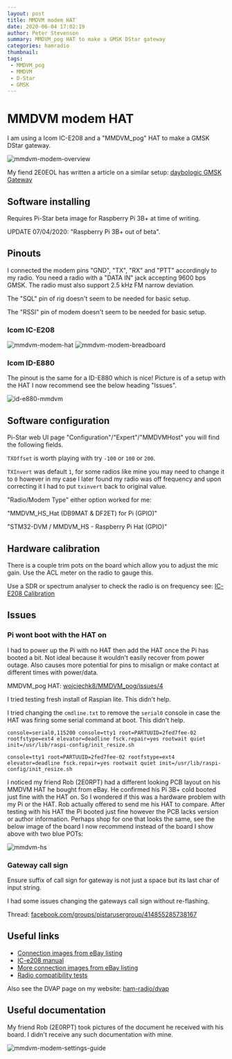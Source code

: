 ```yaml
---
layout: post
title: MMDVM modem HAT
date: 2020-06-04 17:02:19
author: Peter Stevenson
summary: MMDVM_pog HAT to make a GMSK DStar gateway
categories: hamradio
thumbnail:
tags:
 - MMDVM_pog
 - MMDVM
 - D-Star
 - GMSK
---
```


# MMDVM modem HAT

I am using a Icom IC-E208 and a "MMDVM_pog" HAT to make a GMSK DStar gateway.

![mmdvm-modem-overview](/blog/assets/2020-06-04/mmdvm-modem-overview.jpg)

My fiend 2E0EOL has written a article on a similar setup: [daybologic GMSK Gateway](http://www.daybologic.co.uk/articles.php?content=gmsk)

## Software installing

Requires Pi-Star beta image for Raspberry Pi 3B+ at time of writing.

UPDATE 07/04/2020: "Raspberry Pi 3B+ out of beta".

## Pinouts

I connected the modem pins "GND", "TX", "RX" and "PTT" accordingly to my radio. You need a radio with a "DATA IN" jack accepting 9600 bps GMSK. The radio must also support 2.5 kHz FM narrow deviation.

The "SQL" pin of rig doesn't seem to be needed for basic setup.

The "RSSI" pin of modem doesn't seem to be needed for basic setup.

### Icom IC-E208

![mmdvm-modem-hat](/blog/assets/2020-06-04/mmdvm-modem-hat.jpg)
![mmdvm-modem-breadboard](/blog/assets/2020-06-04/mmdvm-modem-breadboard.jpg)

### Icom ID-E880

The pinout is the same for a ID-E880 which is nice! Picture is of a setup with the HAT I now recommend see the below heading "Issues".

![id-e880-mmdvm](/blog/assets/2020-06-04/id-e880-mmdvm.jpeg)

## Software configuration 

Pi-Star web UI page "Configuration"/"Expert"/"MMDVMHost" you will find the following fields.

`TXOffset` is worth playing with try `-100` or `100` or `200`.

`TXInvert` was default `1`, for some radios like mine you may need to change it to `0` however in my case I later found my radio was off frequency and upon correcting it I had to put `txinvert` back to original value.

"Radio/Modem Type" either option worked for me:

"MMDVM_HS_Hat (DB9MAT & DF2ET) for Pi (GPIO)"

"STM32-DVM / MMDVM_HS - Raspberry Pi Hat (GPIO)"

## Hardware calibration

There is a couple trim pots on the board which allow you to adjust the mic gain. Use the ACL meter on the radio to gauge this.

Use a SDR or spectrum analyser to check the radio is on frequency see: [IC-E208 Calibration](https://2e0pgs.github.io/blog/hamradio/2019/05/25/ic-e208-calibration/)

## Issues

### Pi wont boot with the HAT on

I had to power up the Pi with no HAT then add the HAT once the Pi has booted a bit. Not ideal because it wouldn't easily recover from power outage. Also causes more potential for pins to misalign or make contact at different times with power/data.

MMDVM_pog HAT: [wojciechk8/MMDVM_pog/issues/4](https://github.com/wojciechk8/MMDVM_pog/issues/4#issuecomment-482480582)

I tried testing fresh install of Raspian lite. This didn't help.

I tried changing the `cmdline.txt` to remove the `serial0` console in case the HAT was firing some serial command at boot. This didn't help.

```
console=serial0,115200 console=tty1 root=PARTUUID=2fed7fee-02 rootfstype=ext4 elevator=deadline fsck.repair=yes rootwait quiet init=/usr/lib/raspi-config/init_resize.sh
```

```
console=tty1 root=PARTUUID=2fed7fee-02 rootfstype=ext4 elevator=deadline fsck.repair=yes rootwait quiet init=/usr/lib/raspi-config/init_resize.sh
```

I noticed my friend Rob (2E0RPT) had a different looking PCB layout on his MMDVM HAT he bought from eBay. He confirmed his Pi 3B+ cold booted just fine with the HAT on. So I wondered if this was a hardware problem with my Pi or the HAT. Rob actually offered to send me his HAT to compare. After testing with his HAT the Pi booted just fine however the PCB lacks version or author information. Perhaps shop for one that looks the same, see the below image of the board I now recommend instead of the board I show above with two blue POTs:

![mmdvm-hs](/blog/assets/2020-06-04/mmdvm-hs.jpeg)

### Gateway call sign

Ensure suffix of call sign for gateway is not just a space but its last char of input string.

I had some issues changing the gateways call sign without re-flashing.

Thread: [facebook.com/groups/pistarusergroup/414855285738167](https://www.facebook.com/groups/pistarusergroup/414855285738167/?comment_id=414856705738025&reply_comment_id=415271039029925&notif_id=1554136716212493&notif_t=group_comment)

## Useful links

* [Connection images from eBay listing](https://www.ebay.com/itm/MMDVM-DMR-Repeater-Open-Source-Multi-Mode-Digital-Voice-Modem-for-Raspberry-MJ-/163608363073)
* [IC-e208 manual](http://www.radiomanual.info/schemi/ICOM_VU/IC-E208_user.pdf)
* [More connection images from eBay listing](https://www.ebay.co.uk/itm/2018-latest-MMDVM-DMR-Repeater-Open-Source-Multi-Mode-Digital-Voice-Modem-Moto/352486107764)
* [Radio compatibility tests](https://wiki.brandmeister.network/index.php/Homebrew/MMDVM?fbclid=IwAR3wkTfMHb_fN2V6INoDoh30Li06tqzpZdKBPKN5aTUeyScjTOPN0jQ8aS0#Recommend_radios_for_homebrew_repeaters)

Also see the DVAP page on my website: [ham-radio/dvap](https://2e0pgs.github.io/ham-radio/dvap.html)

## Useful documentation

My friend Rob (2E0RPT) took pictures of the document he received with his board. I didn't receive any such documentation with mine.

![mmdvm-modem-settings-guide](/blog/assets/2020-06-04/mmdvm-modem-settings-guide.jpg)